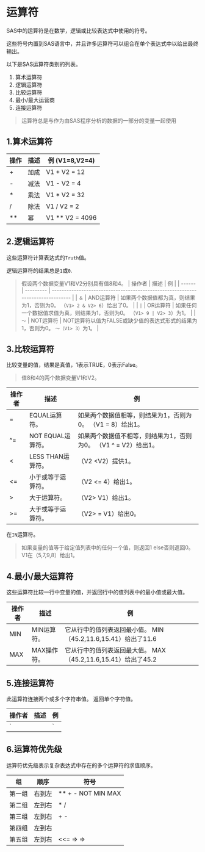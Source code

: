 运算符
=========

SAS中的运算符是在数学，逻辑或比较表达式中使用的符号。
 
这些符号内置到SAS语言中，并且许多运算符可以组合在单个表达式中以给出最终输出。

以下是SAS运算符类别的列表。

1. 算术运算符
2. 逻辑运算符
3. 比较运算符
4. 最小/最大运营商
5. 连接运算符

 > 运算符总是与作为由SAS程序分析的数据的一部分的变量一起使用

1.算术运算符
-----------

| 操作 | 描述 | 例 (V1=8,V2=4)   |
| ---- | ---- | ---------------- |
| +    | 加成 | V1 + V2 = 12     |
| -    | 减法 | V1 - V2 = 4      |
| *    | 乘法 | V1 * V2 = 32     |
| /    | 除法 | V1 / V2 = 2      |
| **   | 幂   | V1 ** V2  = 4096 |

2.逻辑运算符
-----------

这些运算符计算表达式的`Truth`值。

逻辑运算符的结果总是`1`或`0`.

> 假设两个数据变量V1和V2分别具有值8和4。
| 操作者 | 描述      | 例                                                                              |
| ------ | --------- | ------------------------------------------------------------------------------- |
| `＆`   | AND运算符 | 如果两个数据值都为真，则结果为1，否则为0。	（`V1> 2 & V2> 6`）给出了0。         |
| `|`    | OR运算符  | 如果任何一个数据值求值为真，则结果为1，否则为0。	（`V1> 9 | V2> 3`）为1。       |
| `〜`   | NOT运算符 | NOT运算符以值为FALSE或缺少值的表达式形式的结果为1，否则为0。	`〜（V1> 3）`为1。 |

3.比较运算符
------------

比较变量的值，结果是真值，1表示TRUE，0表示False。

> 值8和4的两个数据变量V1和V2。

| 操作者 | 描述               | 例                                                              |
| ------ | ------------------ | --------------------------------------------------------------- |
| =      | EQUAL运算符。      | 如果两个数据值相等，则结果为1，否则为0。	（V1 = 8）给出1。      |
| ^=     | NOT EQUAL运算符。  | 如果两个数据值不相等，则结果为1，否则为0。	（V1 ^ = V2）给出1。 |
| <      | LESS THAN运算符。  | （V2 <V2）提供1。                                               |
| <=     | 小于或等于运算符。 | （V2 <= 4）给出1。                                              |
| >      | 大于运算符。       | （V2> V1）给出1。                                               |
| >=     | 大于或等于运算符。 | （V2> = V1）给出0。                                             |

在`IN`运算符。
> 如果变量的值等于给定值列表中的任何一个值，则返回1 else否则返回0。
> V1在（5,7,9,8）给出1。

4.最小/最大运算符
----------------

这些运算符比较一行中变量的值，并返回行中的值列表中的最小值或最大值。

| 操作者 | 描述        | 例                                                            |
| ------ | ----------- | ------------------------------------------------------------- |
| MIN    | MIN运算符。 | 它从行中的值列表返回最小值。	MIN（45.2,11.6,15.41）给出了11.6 |
| MAX    | MAX操作符。 | 它从行中的值列表返回最大值。	MAX（45.2,11.6,15.41）给出了45.2 |

5.连接运算符
-----------

此运算符连接两个或多个字符串值。 返回单个字符值。

| 操作者 | 描述         | 例                                 |
| ------ | ------------ | ---------------------------------- |
| `||`   | 连接运算符。 | 它返回两个或多个值的连接。	'Hello' | 'World' 输出 Hello World |

6.运算符优先级
-------------

运算符优先级表示复杂表达式中存在的多个运算符的求值顺序。

| 组     | 顺序   | 符号               |
| ------ | ------ | ------------------ |
| 第一组 | 右到左 | ** + - NOT MIN MAX |
| 第二组 | 左到右 | * /                |
| 第三组 | 左到右 | + -                |
| 第四组 | 左到右 |                    |
| 第五组 | 左到右 | <<= => =>          |